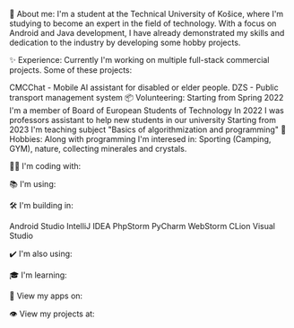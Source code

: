 📖 About me:
I'm a student at the Technical University of Košice, where I'm studying to become an expert in the field of technology. With a focus on Android and Java development, I have already demonstrated my skills and dedication to the industry by developing some hobby projects.

✨ Experience:
Currently I'm working on multiple full-stack commercial projects. Some of these projects:

CMCChat - Mobile AI assistant for disabled or elder people.
DZS - Public transport management system
📦 Volunteering:
Starting from Spring 2022 I'm a member of Board of European Students of Technology
In 2022 I was professors assistant to help new students in our university
Starting from 2023 I'm teaching subject "Basics of algorithmization and programming"
🏓 Hobbies:
Along with programming I'm interesed in: Sporting (Camping, GYM), nature, collecting minerales and crystals.

🧑‍💻 I'm coding with:

📚 I'm using:

🛠️ I'm building in:

Android Studio IntelliJ IDEA PhpStorm PyCharm WebStorm CLion Visual Studio

✔️ I'm also using:

🎓 I'm learning:

📱 View my apps on:

👁️ View my projects at:
